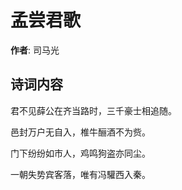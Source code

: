 # 孟尝君歌

**作者**: 司马光

## 诗词内容

君不见薛公在齐当路时，三千豪士相追随。

邑封万户无自入，椎牛酾酒不为赀。

门下纷纷如市人，鸡鸣狗盗亦同尘。

一朝失势宾客落，唯有冯驩西入秦。


